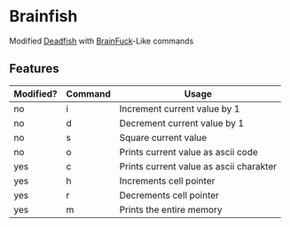 Brainfish
========

Modified [Deadfish](https://esolangs.org/wiki/Deadfish) with [BrainFuck](https://esolangs.org/wiki/BrainFuck)-Like
commands

Features
--------

| Modified? | Command | Usage                                   |
|-----------|---------|-----------------------------------------|
| no        | i       | Increment current value by 1            |
| no        | d       | Decrement current value by 1            |
| no        | s       | Square current value                    |
| no        | o       | Prints current value as ascii code      |
| yes       | c       | Prints current value as ascii charakter |
| yes       | h       | Increments cell pointer                 |
| yes       | r       | Decrements cell pointer                 |
| yes       | m       | Prints the entire memory                |
